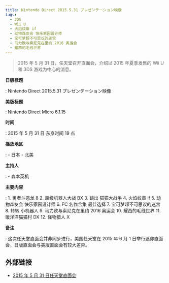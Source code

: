 ```yaml
---
title: Nintendo Direct 2015.5.31 プレゼンテーション映像
tags:
  - 3DS
  - Wii U
  - 火焰纹章 if
  - 动物森友会 快乐家园设计师
  - 宝可梦超不可思议的迷宫
  - 马力欧与索尼克在里约 2016 奥运会
  - 耀西的毛线世界
---
```


> 2015 年 5 月 31 日，任天堂召开直面会，介绍以 2015 年夏季发售的 Wii U 和 3DS 游戏为中心的消息。

**日版标题**

:   Nintendo Direct 2015.5.31 プレゼンテーション映像

**美版标题**

:   Nintendo Direct Micro 6.1.15

**时间**

:   2015 年 5 月 31 日 东京时间 19 点

**播放地区**

:   - 日本
	- 北美

**主持人**

:   - 森本英机

**主要内容**

:   1. 勇者斗恶龙 8
	2. 超级机器人大战 BX
	3. 跳出 猫猫大战争
	4. 火焰纹章 if
	5. 动物森友会 快乐家园设计师
	6. FC 名作合集 最佳选择
	7. 宝可梦超不可思议的迷宫
	8. 转转 小机器人
	9. 马力欧与索尼克在里约 2016 奥运会
	10. 耀西的毛线世界
	11. 暖洋洋猫猫村 DX
	12. 怪物猎人 X

**备注**

:   这次任天堂直面会并非同步进行，美国任天堂在 2015 年 6 月 1 日举行迷你直面会，日版直面会与美版直面会有较大差异。

## 外部链接

- [2015 年 5 月 31 日任天堂直面会](https://www.bilibili.com/video/BV1LJ411L7GN/)
